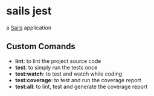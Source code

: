 # sails jest

a [Sails](http://sailsjs.org) application

## Custom Comands
  * **lint**: to lint the project source code
  * **test**: to simply run the tests once
  * **test:watch**: to test and watch while coding
  * **test:coverage**: to test and run the coverage report
  * **test:all**: to lint, test and generate the coverage report
